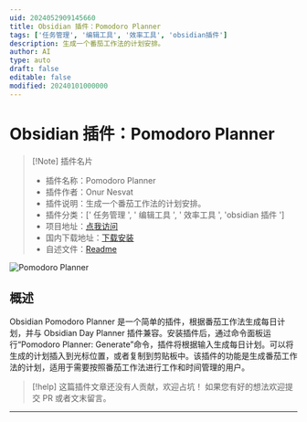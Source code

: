 ```yaml
---
uid: 2024052909145660
title: Obsidian 插件：Pomodoro Planner
tags: ['任务管理', '编辑工具', '效率工具', 'obsidian插件']
description: 生成一个番茄工作法的计划安排。
author: AI
type: auto
draft: false
editable: false
modified: 20240101000000
---
```


# Obsidian 插件：Pomodoro Planner

> [!Note] 插件名片
> - 插件名称：Pomodoro Planner
> - 插件作者：Onur Nesvat
> - 插件说明：生成一个番茄工作法的计划安排。
> - 插件分类：[' 任务管理 ', ' 编辑工具 ', ' 效率工具 ', 'obsidian 插件 ']
> - 项目地址：[点我访问](https://github.com/onesvat/obsidian-pomodoro-planner)
> - 国内下载地址：[下载安装](https://pkmer.cn/products/plugin/pluginMarket/?pomodoro-planner)
> - 自述文件：[Readme](https://ghproxy.net/https://raw.githubusercontent.com/onesvat/obsidian-pomodoro-planner/master/README.md)

![Pomodoro Planner](https://cdn.pkmer.cn/covers/pomodoro-planner.png!pkmer)

## 概述

Obsidian Pomodoro Planner 是一个简单的插件，根据番茄工作法生成每日计划，并与 Obsidian Day Planner 插件兼容。安装插件后，通过命令面板运行“Pomodoro Planner: Generate”命令，插件将根据输入生成每日计划。可以将生成的计划插入到光标位置，或者复制到剪贴板中。该插件的功能是生成番茄工作法的计划，适用于需要按照番茄工作法进行工作和时间管理的用户。

> [!help]
> 这篇插件文章还没有人贡献，欢迎占坑！
> 如果您有好的想法欢迎提交 PR 或者文末留言。

---



